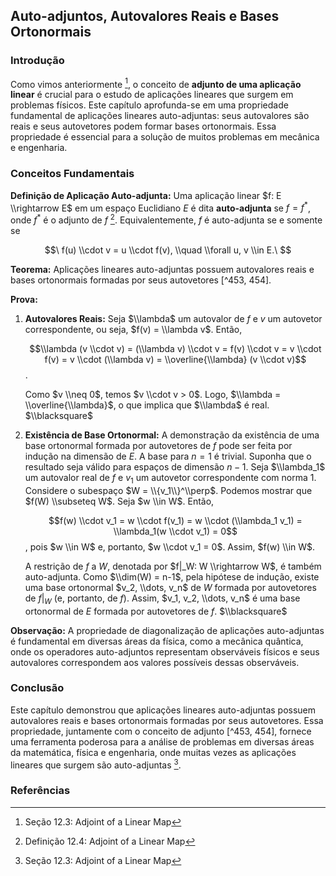 ## Auto-adjuntos, Autovalores Reais e Bases Ortonormais

### Introdução
Como vimos anteriormente [^453], o conceito de **adjunto de uma aplicação linear** é crucial para o estudo de aplicações lineares que surgem em problemas físicos. Este capítulo aprofunda-se em uma propriedade fundamental de aplicações lineares auto-adjuntas: seus autovalores são reais e seus autovetores podem formar bases ortonormais. Essa propriedade é essencial para a solução de muitos problemas em mecânica e engenharia.

### Conceitos Fundamentais

**Definição de Aplicação Auto-adjunta:** Uma aplicação linear $f: E \\rightarrow E$ em um espaço Euclidiano $E$ é dita **auto-adjunta** se $f = f^*$, onde $f^*$ é o adjunto de $f$ [^454]. Equivalentemente, $f$ é auto-adjunta se e somente se

$$\
f(u) \\cdot v = u \\cdot f(v), \\quad \\forall u, v \\in E.\
$$

**Teorema:** Aplicações lineares auto-adjuntas possuem autovalores reais e bases ortonormais formadas por seus autovetores [^453, 454].

**Prova:**

1.  **Autovalores Reais:** Seja $\\lambda$ um autovalor de $f$ e $v$ um autovetor correspondente, ou seja, $f(v) = \\lambda v$. Então,

    $$\\lambda (v \\cdot v) = (\\lambda v) \\cdot v = f(v) \\cdot v = v \\cdot f(v) = v \\cdot (\\lambda v) = \\overline{\\lambda} (v \\cdot v)$$.

    Como $v \\neq 0$, temos $v \\cdot v > 0$. Logo, $\\lambda = \\overline{\\lambda}$, o que implica que $\\lambda$ é real. $\\blacksquare$

2.  **Existência de Base Ortonormal:** A demonstração da existência de uma base ortonormal formada por autovetores de $f$ pode ser feita por indução na dimensão de $E$. A base para $n=1$ é trivial. Suponha que o resultado seja válido para espaços de dimensão $n-1$. Seja $\\lambda_1$ um autovalor real de $f$ e $v_1$ um autovetor correspondente com norma 1. Considere o subespaço $W = \\{v_1\\}^\\perp$. Podemos mostrar que $f(W) \\subseteq W$. Seja $w \\in W$. Então,

    $$f(w) \\cdot v_1 = w \\cdot f(v_1) = w \\cdot (\\lambda_1 v_1) = \\lambda_1(w \\cdot v_1) = 0$$,
    pois $w \\in W$ e, portanto, $w \\cdot v_1 = 0$. Assim, $f(w) \\in W$.

    A restrição de $f$ a $W$, denotada por $f|_W: W \\rightarrow W$, é também auto-adjunta. Como $\\dim(W) = n-1$, pela hipótese de indução, existe uma base ortonormal $v_2, \\dots, v_n$ de $W$ formada por autovetores de $f|_W$ (e, portanto, de $f$). Assim, $v_1, v_2, \\dots, v_n$ é uma base ortonormal de $E$ formada por autovetores de $f$. $\\blacksquare$

**Observação:** A propriedade de diagonalização de aplicações auto-adjuntas é fundamental em diversas áreas da física, como a mecânica quântica, onde os operadores auto-adjuntos representam observáveis físicos e seus autovalores correspondem aos valores possíveis dessas observáveis.

### Conclusão

Este capítulo demonstrou que aplicações lineares auto-adjuntas possuem autovalores reais e bases ortonormais formadas por seus autovetores. Essa propriedade, juntamente com o conceito de adjunto [^453, 454], fornece uma ferramenta poderosa para a análise de problemas em diversas áreas da matemática, física e engenharia, onde muitas vezes as aplicações lineares que surgem são auto-adjuntas [^453].

### Referências
[^453]: Seção 12.3: Adjoint of a Linear Map
[^454]: Definição 12.4: Adjoint of a Linear Map

<!-- END -->